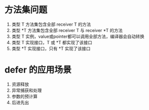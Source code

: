 # 方法集问题
1. 类型 T 方法集包含全部 receiver T 的方法
2. 类型 *T 方法集包含全部 receiver T 与 receiver *T 的方法
3. 类型 T 实例，value或pointer都可以调用全部方法，编译器会自动转换
4. 类型 T 实现接口，T 或 *T 都实现了该接口
5. 类型 *T 实现接口，只有 *T 实现了该接口

# defer 的应用场景
1. 资源释放
2. 异常捕获和处理
3. 参数的预计算
4. 后进先出